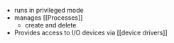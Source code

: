 * runs in privileged mode
* manages [[Processes]]
	* create and delete
* Provides access to I/O devices via [[device drivers]]